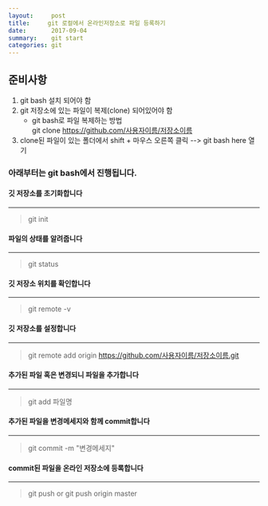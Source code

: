 ```yaml
---
layout:     post
title:     git 로컬에서 온라인저장소로 파일 등록하기
date:       2017-09-04 
summary:    git start
categories: git
---
```




## 준비사항 

1.  git bash 설치 되어야 함 
2.  git 저장소에 있는 파일이 복제(clone) 되어있어야 함<br/>
	* git bash로 파일 복제하는 방법 <br/>
	 git clone https://github.com/사용자이름/저장소이름
3.  clone된 파일이 있는 폴더에서 shift  + 마우스 오른쪽 클릭 --> git bash here 열기



### 아래부터는 git bash에서 진행됩니다.
 
#### 깃 저장소를 초기화합니다
------------
> git init

#### 파일의 상태를 알려줍니다
------------
> git status

#### 깃 저장소 위치를 확인합니다
------------
> git remote -v

#### 깃 저장소를 설정합니다
------------
> git remote add origin https://github.com/사용자이름/저장소이름.git

#### 추가된 파일 혹은 변경되니 파일을 추가합니다
------------
> git add 파일명

#### 추가된 파일을 변경메세지와 함께 commit합니다
------------
> git commit -m "변경메세지"

#### commit된 파일을 온라인 저장소에 등록합니다
------------
> git push or git push origin master






